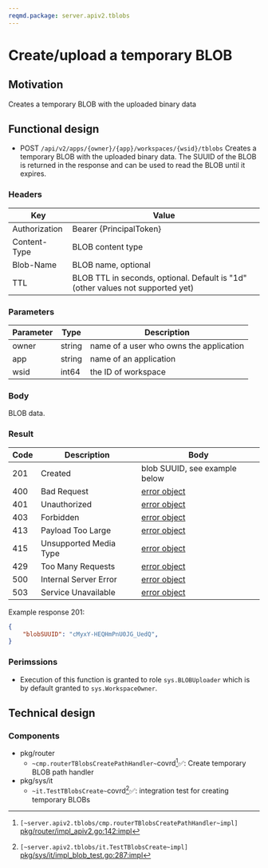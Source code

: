 ```yaml
---
reqmd.package: server.apiv2.tblobs
---
```


# Create/upload a temporary BLOB

## Motivation

Creates a temporary BLOB with the uploaded binary data

## Functional design

- POST `/api/v2/apps/{owner}/{app}/workspaces/{wsid}/tblobs`
Creates a temporary BLOB with the uploaded binary data. The SUUID of the BLOB is returned in the response and can be used to read the BLOB until it expires.

### Headers

| Key | Value |
| --- | --- |
| Authorization | Bearer {PrincipalToken} |
| Content-Type | BLOB content type |
| Blob-Name | BLOB name, optional |
| TTL | BLOB TTL in seconds, optional. Default is "1d" (other values not supported yet) |

### Parameters

| Parameter | Type | Description |
| --- | --- | --- |
| owner | string | name of a user who owns the application |
| app | string | name of an application |
| wsid | int64 | the ID of workspace |

### Body

BLOB data.

### Result

| Code | Description | Body |
| --- | --- | --- |
| 201 | Created | blob SUUID, see example below |
| 400 | Bad Request | [error object](errors.md) |
| 401 | Unauthorized | [error object](errors.md) |
| 403 | Forbidden | [error object](errors.md) |
| 413 | Payload Too Large | [error object](errors.md) |
| 415 | Unsupported Media Type | [error object](errors.md) |
| 429 | Too Many Requests | [error object](errors.md) |
| 500 | Internal Server Error | [error object](errors.md) |
| 503 | Service Unavailable | [error object](errors.md) |

Example response 201:

```json
{
    "blobSUUID": "cMyxY-HEQHmPnU0JG_UedQ", 
}
```

### Perimssions

- Execution of this function is granted to role `sys.BLOBUploader` which is by default granted to `sys.WorkspaceOwner`.

## Technical design

### Components  

- pkg/router
  - `~cmp.routerTBlobsCreatePathHandler~`covrd[^1]✅: Create temporary BLOB path handler
- pkg/sys/it
  - `~it.TestTBlobsCreate~`covrd[^2]✅: integration test for creating temporary BLOBs  

[^1]: `[~server.apiv2.tblobs/cmp.routerTBlobsCreatePathHandler~impl]` [pkg/router/impl_apiv2.go:142:impl](https://github.com/voedger/voedger/blob/main/pkg/router/impl_apiv2.go#L142)
[^2]: `[~server.apiv2.tblobs/it.TestTBlobsCreate~impl]` [pkg/sys/it/impl_blob_test.go:287:impl](https://github.com/voedger/voedger/blob/main/pkg/sys/it/impl_blob_test.go#L287)
